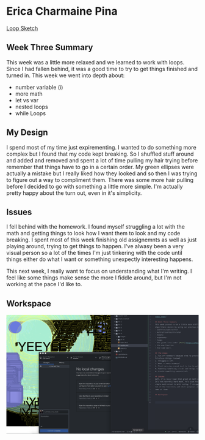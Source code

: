# Erica Charmaine Pina

[Loop Sketch](https://ecpina.github.io/120-work/hw-8/index.html)

## Week Three Summary
This week was a little more relaxed and we learned to work with loops. Since I had fallen behind, it was a good time to try to get things finished and turned in. This week we went into depth about:
- number variable (i)
- more math
- let vs var
- nested loops
- while Loops

## My Design
I spend most of my time just expirementing. I wanted to do something more complex but I found that my code kept breaking. So I shuffled stuff around and added and removed and spent a lot of time pulling my hair trying before remember that things have to go in a certain order. My green ellipses were actually a mistake but I really liked how they looked and so then I was trying to figure out a way to compliment them. There was some more hair pulling before I decided to go with something a little more simple. I'm actually pretty happy about the turn out, even in it's simplicity.

## Issues
I fell behind with the homework. I found myself struggling a lot with the math and getting things to look how I want them to look and my code breaking. I spent most of this week finishing old assignemnts as well as just playing around, trying to get things to happen. I've alwasy been a very visual person so a lot of the times I'm just tinkering with the code until things either do what I want or something unexpectly interesting happens.

This next week, I really want to focus on understanding what I'm writing. I feel like some things make sense the more I fiddle around, but I'm not working at the pace I'd like to.

## Workspace
![hw-6 screen shot](../hw-6/images/hw6screen.png)
